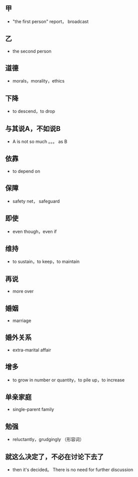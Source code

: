 ## 甲
- "the first person" report， broadcast

## 乙
- the second person

## 道德
- morals，morality，ethics

## 下降
- to descend，to drop

## 与其说A，不如说B
- A is not so much 。。。 as B

## 依靠
- to depend on

## 保障
- safety net， safeguard

## 即使
- even though，even if

## 维持
- to sustain，to keep，to maintain

## 再说
- more over

## 婚姻 
- marriage

## 婚外关系
- extra-marital affair

## 增多
- to grow in number or quantity，to pile up，to increase

## 单亲家庭
- single-parent family

## 勉强
- reluctantly，grudgingly （形容词）

## 就这么决定了，不必在讨论下去了
- then it's decided。 There is no need for further discussion


